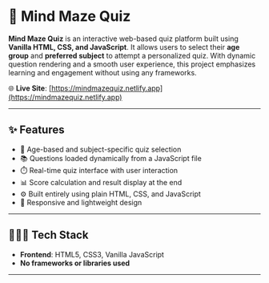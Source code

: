 # 🧠 Mind Maze Quiz

**Mind Maze Quiz** is an interactive web-based quiz platform built using **Vanilla HTML, CSS, and JavaScript**. It allows users to select their **age group** and **preferred subject** to attempt a personalized quiz. With dynamic question rendering and a smooth user experience, this project emphasizes learning and engagement without using any frameworks.

🌐 **Live Site**: [https://mindmazequiz.netlify.app](https://mindmazequiz.netlify.app)

---

## ✨ Features

- 🎯 Age-based and subject-specific quiz selection  
- 📚 Questions loaded dynamically from a JavaScript file  
- ⏱️ Real-time quiz interface with user interaction  
- 📊 Score calculation and result display at the end  
- ⚙️ Built entirely using plain HTML, CSS, and JavaScript  
- 📱 Responsive and lightweight design  

---

## 🧑🏻‍💻 Tech Stack

- **Frontend**: HTML5, CSS3, Vanilla JavaScript  
- **No frameworks or libraries used**

---
